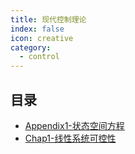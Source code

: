 ```yaml
---
title: 现代控制理论
index: false
icon: creative
category:
  - control
---
```


 ## 目录
- [Appendix1-状态空间方程](Appendix1-状态空间方程.md)
- [Chap1-线性系统可控性](Chap1-线性系统可控性.md)
